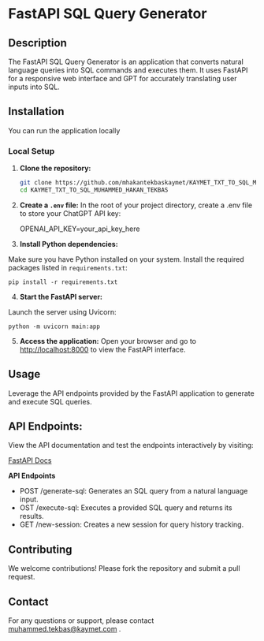 # FastAPI SQL Query Generator

## Description
The FastAPI SQL Query Generator is an application that converts natural language queries into SQL commands and executes them. It uses FastAPI for a responsive web interface and GPT for accurately translating user inputs into SQL.

## Installation
You can run the application locally 

### Local Setup

1. **Clone the repository:**
   ```sh 
   git clone https://github.com/mhakantekbaskaymet/KAYMET_TXT_TO_SQL_MUHAMMED_HAKAN_TEKBAS.git
   cd KAYMET_TXT_TO_SQL_MUHAMMED_HAKAN_TEKBAS

2. **Create a `.env` file:**
In the root of your project directory, create a .env file to store your ChatGPT API key:

    OPENAI_API_KEY=your_api_key_here

3. **Install Python dependencies:**

Make sure you have Python installed on your system. Install the required packages listed in `requirements.txt`: 

    pip install -r requirements.txt

4. **Start the FastAPI server:**

Launch the server using Uvicorn:

    python -m uvicorn main:app

   
5. **Access the application:**
Open your browser and go to [http://localhost:8000](http://localhost:8000) to view the FastAPI interface.

## Usage
Leverage the API endpoints provided by the FastAPI application to generate and execute SQL queries.

## API Endpoints:
View the API documentation and test the endpoints interactively by visiting:

[FastAPI Docs](http://localhost:8000/docs)

 **API Endpoints**
- POST /generate-sql: Generates an SQL query from a natural language input.
- OST /execute-sql: Executes a provided SQL query and returns its results.
- GET /new-session: Creates a new session for query history tracking.

## Contributing
We welcome contributions! Please fork the repository and submit a pull request.

## Contact
For any questions or support, please contact muhammed.tekbas@kaymet.com .